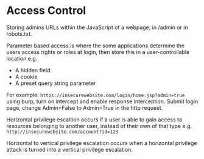 # Access Control

Storing admins URLs within the JavaScript of a webpage, in /admin or in robots.txt.

Parameter based access is where the some applications determine the users access rights or roles at login, then store this in a user-controllable location e.g.

* A hidden field
* A cookie
* A preset query string parameter

For example: ```https://insecurewebsite.com/login/home.jsp?admin=true``` using burp, turn on intercept and enable response interception. Submit login page, change Admin=False to Admin=True in the http request.

Horizontal privilege escaltion occurs if a user is able to gain access to resources belonging to another user, instead of their own of that type e.g. ```http://insecurewebsite.com/account?id=123```

Horizontal to vertical privilege escalation occurs when a horizontal privilege attack is turned into a vertical privilege escalation.